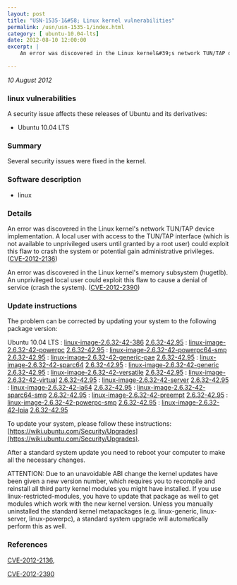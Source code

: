 ```yaml
---
layout: post
title: "USN-1535-1&#58; Linux kernel vulnerabilities"
permalink: /usn/usn-1535-1/index.html
category: [ ubuntu-10.04-lts]
date: 2012-08-10 12:00:00
excerpt: |
    An error was discovered in the Linux kernel&#39;s network TUN/TAP device implementation. A local user with access to the TUN/TAP interface (which is not available to unprivileged users until granted by a root user) could exploit this flaw to crash the system or potential gain administrative privileges. ([CVE-2012-2136](http://people.ubuntu.com/~ubuntu-security/cve/CVE-2012-2136))
    
--- 
```

 
 

*10 August 2012*

### linux vulnerabilities

A security issue affects these releases of Ubuntu and its derivatives:

* Ubuntu 10.04 LTS

### Summary

Several security issues were fixed in the kernel. 

### Software description

* linux 

### Details

An error was discovered in the Linux kernel&#39;s network TUN/TAP device implementation. A local user with access to the TUN/TAP interface (which is not available to unprivileged users until granted by a root user) could exploit this flaw to crash the system or potential gain administrative privileges. ([CVE-2012-2136](http://people.ubuntu.com/~ubuntu-security/cve/CVE-2012-2136))

An error was discovered in the Linux kernel&#39;s memory subsystem (hugetlb). An unprivileged local user could exploit this flaw to cause a denial of service (crash the system). ([CVE-2012-2390](http://people.ubuntu.com/~ubuntu-security/cve/CVE-2012-2390)) 

### Update instructions

The problem can be corrected by updating your system to the following package version:

Ubuntu 10.04 LTS
 : [linux-image-2.6.32-42-386](https://launchpad.net/ubuntu/+source/linux) <span> [2.6.32-42.95](https://launchpad.net/ubuntu/+source/linux/2.6.32-42.95) </span> 
 : [linux-image-2.6.32-42-powerpc](https://launchpad.net/ubuntu/+source/linux) <span> [2.6.32-42.95](https://launchpad.net/ubuntu/+source/linux/2.6.32-42.95) </span> 
 : [linux-image-2.6.32-42-powerpc64-smp](https://launchpad.net/ubuntu/+source/linux) <span> [2.6.32-42.95](https://launchpad.net/ubuntu/+source/linux/2.6.32-42.95) </span> 
 : [linux-image-2.6.32-42-generic-pae](https://launchpad.net/ubuntu/+source/linux) <span> [2.6.32-42.95](https://launchpad.net/ubuntu/+source/linux/2.6.32-42.95) </span> 
 : [linux-image-2.6.32-42-sparc64](https://launchpad.net/ubuntu/+source/linux) <span> [2.6.32-42.95](https://launchpad.net/ubuntu/+source/linux/2.6.32-42.95) </span> 
 : [linux-image-2.6.32-42-generic](https://launchpad.net/ubuntu/+source/linux) <span> [2.6.32-42.95](https://launchpad.net/ubuntu/+source/linux/2.6.32-42.95) </span> 
 : [linux-image-2.6.32-42-versatile](https://launchpad.net/ubuntu/+source/linux) <span> [2.6.32-42.95](https://launchpad.net/ubuntu/+source/linux/2.6.32-42.95) </span> 
 : [linux-image-2.6.32-42-virtual](https://launchpad.net/ubuntu/+source/linux) <span> [2.6.32-42.95](https://launchpad.net/ubuntu/+source/linux/2.6.32-42.95) </span> 
 : [linux-image-2.6.32-42-server](https://launchpad.net/ubuntu/+source/linux) <span> [2.6.32-42.95](https://launchpad.net/ubuntu/+source/linux/2.6.32-42.95) </span> 
 : [linux-image-2.6.32-42-ia64](https://launchpad.net/ubuntu/+source/linux) <span> [2.6.32-42.95](https://launchpad.net/ubuntu/+source/linux/2.6.32-42.95) </span> 
 : [linux-image-2.6.32-42-sparc64-smp](https://launchpad.net/ubuntu/+source/linux) <span> [2.6.32-42.95](https://launchpad.net/ubuntu/+source/linux/2.6.32-42.95) </span> 
 : [linux-image-2.6.32-42-preempt](https://launchpad.net/ubuntu/+source/linux) <span> [2.6.32-42.95](https://launchpad.net/ubuntu/+source/linux/2.6.32-42.95) </span> 
 : [linux-image-2.6.32-42-powerpc-smp](https://launchpad.net/ubuntu/+source/linux) <span> [2.6.32-42.95](https://launchpad.net/ubuntu/+source/linux/2.6.32-42.95) </span> 
 : [linux-image-2.6.32-42-lpia](https://launchpad.net/ubuntu/+source/linux) <span> [2.6.32-42.95](https://launchpad.net/ubuntu/+source/linux/2.6.32-42.95) </span> 

To update your system, please follow these instructions: [https://wiki.ubuntu.com/Security/Upgrades](https://wiki.ubuntu.com/Security/Upgrades).

After a standard system update you need to reboot your computer to make all the necessary changes.

ATTENTION: Due to an unavoidable ABI change the kernel updates have been given a new version number, which requires you to recompile and reinstall all third party kernel modules you might have installed. If you use linux-restricted-modules, you have to update that package as well to get modules which work with the new kernel version. Unless you manually uninstalled the standard kernel metapackages (e.g. linux-generic, linux-server, linux-powerpc), a standard system upgrade will automatically perform this as well. 

### References

 
 [CVE-2012-2136](http://people.ubuntu.com/~ubuntu-security/cve/CVE-2012-2136), 

 [CVE-2012-2390](http://people.ubuntu.com/~ubuntu-security/cve/CVE-2012-2390)
 

